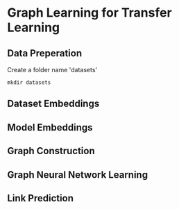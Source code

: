 # Graph Learning for Transfer Learning

## Data Preperation

Create a folder name 'datasets'
```
mkdir datasets
```

## Dataset Embeddings

## Model Embeddings

## Graph Construction

## Graph Neural Network Learning

## Link Prediction

